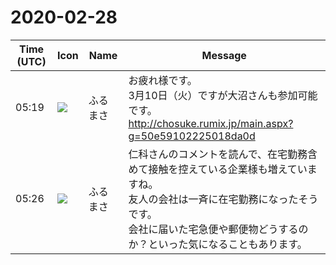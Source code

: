 # 2020-02-28

|Time (UTC)|Icon|Name|Message|
|---|---|---|---|
|05:19|![](https://secure.gravatar.com/avatar/76a0f849e297e2ebb941be896336414e.jpg?s=72&d=https%3A%2F%2Fa.slack-edge.com%2Fdf10d%2Fimg%2Favatars%2Fava_0021-72.png)|ふるまさ|お疲れ様です。<br>3月10日（火）ですが大沼さんも参加可能です。<br><http://chosuke.rumix.jp/main.aspx?g=50e59102225018da0d>|
|05:26|![](https://secure.gravatar.com/avatar/76a0f849e297e2ebb941be896336414e.jpg?s=72&d=https%3A%2F%2Fa.slack-edge.com%2Fdf10d%2Fimg%2Favatars%2Fava_0021-72.png)|ふるまさ|仁科さんのコメントを読んで、在宅勤務含めて接触を控えている企業様も増えていますね。<br>友人の会社は一斉に在宅勤務になったそうです。<br>会社に届いた宅急便や郵便物どうするのか？といった気になることもあります。|
